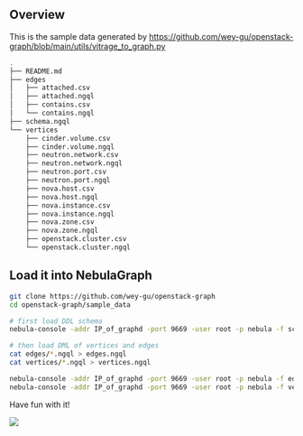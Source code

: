 ## Overview

This is the sample data generated by https://github.com/wey-gu/openstack-graph/blob/main/utils/vitrage_to_graph.py

```bash
.
├── README.md
├── edges
│   ├── attached.csv
│   ├── attached.ngql
│   ├── contains.csv
│   └── contains.ngql
├── schema.ngql
└── vertices
    ├── cinder.volume.csv
    ├── cinder.volume.ngql
    ├── neutron.network.csv
    ├── neutron.network.ngql
    ├── neutron.port.csv
    ├── neutron.port.ngql
    ├── nova.host.csv
    ├── nova.host.ngql
    ├── nova.instance.csv
    ├── nova.instance.ngql
    ├── nova.zone.csv
    ├── nova.zone.ngql
    ├── openstack.cluster.csv
    └── openstack.cluster.ngql
```



## Load it into NebulaGraph

```bash
git clone https://github.com/wey-gu/openstack-graph
cd openstack-graph/sample_data

# first load DDL schema
nebula-console -addr IP_of_graphd -port 9669 -user root -p nebula -f schema.ngql

# then load DML of vertices and edges
cat edges/*.ngql > edges.ngql
cat vertices/*.ngql > vertices.ngql

nebula-console -addr IP_of_graphd -port 9669 -user root -p nebula -f edges.ngql
nebula-console -addr IP_of_graphd -port 9669 -user root -p nebula -f vertices.ngql
```

Have fun with it!

![](https://user-images.githubusercontent.com/1651790/212024265-ca374ea0-fd60-4e68-84e2-512f5f3ff9a6.png)